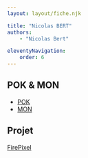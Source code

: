```yaml
---
layout: layout/fiche.njk

title: "Nicolas BERT"
authors:
    - "Nicolas Bert"

eleventyNavigation:
    order: 6
---
```


## POK & MON

* [POK](./pok)
* [MON](./mon)

## Projet

[FirePixel](../../../projets/2022-2023/FirePixel/)
